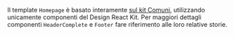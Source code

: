 Il template `Homepage` è basato interamente [sul kit Comuni](https://italia.github.io/design-comuni-prototipi/it/kit.html), utilizzando unicamente componenti del Design React Kit.
Per maggiori dettagli componenti `HeaderComplete` e `Footer` fare riferimento alle loro relative storie.